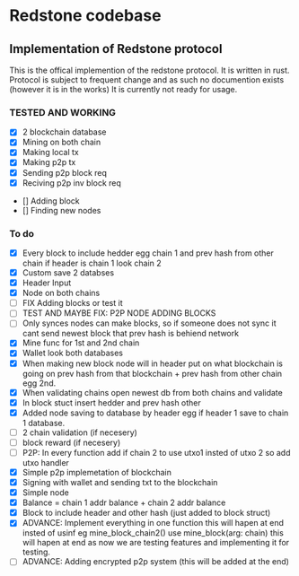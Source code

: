 # Redstone codebase
## Implementation of Redstone protocol
This is the offical implemention of the redstone protocol. It is written in rust. Protocol is subject to frequent change and as such no documention exists (however it is in the works) It is currently not ready for usage.
### TESTED AND WORKING
- [x] 2 blockchain database
- [x] Mining on both chain
- [x] Making local tx
- [x] Making p2p tx
- [x] Sending p2p block req
- [x] Reciving p2p inv block req
- [] Adding block
- [] Finding new nodes
### To do
- [x] Every block to include hedder egg chain 1 and prev hash from other chain if header is chain 1 look chain 2
- [x]  Custom save 2 databses
- [x]  Header Input
- [x]  Node on both chains
- [ ]  FIX Adding blocks or test it
- [ ] TEST AND MAYBE FIX: P2P NODE ADDING BLOCKS
- [ ]  Only synces nodes can make blocks, so if someone does not sync it cant send newest block that prev hash is behiend network
- [x]  Mine func for 1st and 2nd chain
- [x]  Wallet look both databases
- [x]  When making new block node will in header put on what blockchain is going on prev hash from that blockchain + prev hash from other chain egg 2nd.
- [x]  When validating chains open newest db from both chains and validate
- [x] In block stuct insert hedder and prev hash other
- [x]  Added node saving to database by header egg if header 1 save to chain 1 database.
- [ ] 2 chain validation (if necesery)
- [ ] block reward (if necesery)
- [ ] P2P: In every function add if chain 2 to use utxo1 insted of utxo 2 so add utxo handler
- [x] Simple p2p implemetation of blockchain
- [x] Signing with wallet and sending txt to the blockchain
- [x] Simple node
- [x] Balance = chain 1 addr balance + chain 2 addr balance
- [x] Block to include header and other hash (just added to block struct)
- [x] ADVANCE: Implement everything in one function this will hapen at end insted of usinf eg mine_block_chain2() use mine_block(arg: chain) this will hapen at end as now we are testing features and implementing it for testing.
- [ ] ADVANCE: Adding encrypted p2p system (this will be added at the end)
